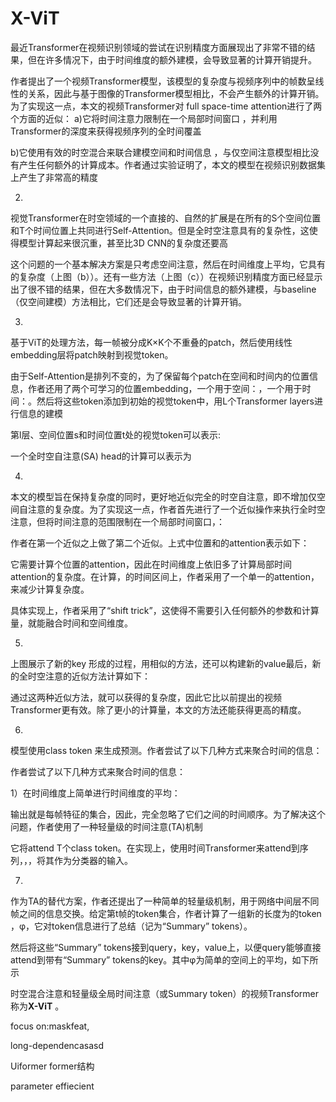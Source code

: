 # X-ViT

最近Transformer在视频识别领域的尝试在识别精度方面展现出了非常不错的结果，但在许多情况下，由于时间维度的额外建模，会导致显著的计算开销提升。

作者提出了一个视频Transformer模型，该模型的复杂度与视频序列中的帧数呈线性的关系，因此与基于图像的Transformer模型相比，不会产生额外的计算开销。为了实现这一点，本文的视频Transformer对 full space-time attention进行了两个方面的近似：
a)它将时间注意力限制在一个局部时间窗口 ，并利用Transformer的深度来获得视频序列的全时间覆盖

b)它使用有效的时空混合来联合建模空间和时间信息 ，与仅空间注意模型相比没有产生任何额外的计算成本。作者通过实验证明了，本文的模型在视频识别数据集上产生了非常高的精度


2. 

视觉Transformer在时空领域的一个直接的、自然的扩展是在所有的S个空间位置和T个时间位置上共同进行Self-Attention。但是全时空注意具有的复杂性，这使得模型计算起来很沉重，甚至比3D CNN的复杂度还要高

这个问题的一个基本解决方案是只考虑空间注意，然后在时间维度上平均，它具有的复杂度（上图（b））。还有一些方法（上图（c））在视频识别精度方面已经显示出了很不错的结果，但在大多数情况下，由于时间信息的额外建模，与baseline（仅空间建模）方法相比，它们还是会导致显著的计算开销。

3. 

基于ViT的处理方法，每一帧被分成K×K个不重叠的patch，然后使用线性embedding层将patch映射到视觉token。

由于Self-Attention是排列不变的，为了保留每个patch在空间和时间内的位置信息，作者还用了两个可学习的位置embedding，一个用于空间：，一个用于时间：。然后将这些token添加到初始的视觉token中，用L个Transformer layers进行信息的建模

第l层、空间位置s和时间位置t处的视觉token可以表示:

一个全时空自注意(SA) head的计算可以表示为

4. 

本文的模型旨在保持复杂度的同时，更好地近似完全的时空自注意，即不增加仅空间自注意的复杂度。为了实现这一点，作者首先进行了一个近似操作来执行全时空注意，但将时间注意的范围限制在一个局部时间窗口，：

作者在第一个近似之上做了第二个近似。上式中位置和的attention表示如下：

它需要计算个位置的attention，因此在时间维度上依旧多了计算局部时间attention的复杂度。在计算，的时间区间上，作者采用了一个单一的attention，来减少计算复杂度。

具体实现上，作者采用了“shift trick”，这使得不需要引入任何额外的参数和计算量，就能融合时间和空间维度。


5.

上图展示了新的key 形成的过程，用相似的方法，还可以构建新的value最后，新的全时空注意的近似方法计算如下：

通过这两种近似方法，就可以获得的复杂度，因此它比以前提出的视频Transformer更有效。除了更小的计算量，本文的方法还能获得更高的精度。

6. 

模型使用class token 来生成预测。作者尝试了以下几种方式来聚合时间的信息：

作者尝试了以下几种方式来聚合时间的信息：

1）在时间维度上简单进行时间维度的平均：

输出就是每帧特征的集合，因此，完全忽略了它们之间的时间顺序。为了解决这个问题，作者使用了一种轻量级的时间注意(TA)机制

它将attend T个class token。在实现上，使用时间Transformer来attend到序列，，，将其作为分类器的输入。

7. 

作为TA的替代方案，作者还提出了一种简单的轻量级机制，用于网络中间层不同帧之间的信息交换。给定第t帧的token集合，作者计算了一组新的长度为的token ，φ，它对token信息进行了总结（记为“Summary” tokens）。

然后将这些“Summary”  tokens接到query，key，value上，以便query能够直接attend到带有“Summary” tokens的key。其中φ为简单的空间上的平均，如下所示


时空混合注意和轻量级全局时间注意（或Summary token）的视频Transformer称为**X-ViT** 。



focus on:maskfeat,

long-dependencasasd

Uiformer former结构

parameter effiecient